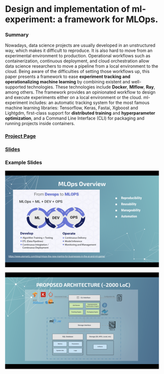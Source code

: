 # Design and implementation of ml-experiment: a framework for MLOps.

### Summary

Nowadays, data science projects are usually developed in an unstructured way, which makes it difficult to reproduce. It is also hard to move from an experimental environment to production.
Operational workflows such as containerization, continuous deployment, and cloud orchestration allow data science researchers to move a pipeline from a local environment to the cloud.
Being aware of the difficulties of setting those workflows up, this paper presents a framework to ease **experiment tracking and operationalizing machine learning** by combining existent and well-supported technologies. These technologies include **Docker**, **Mlflow**, **Ray**, among others.
The framework provides an opinionated workflow to design and execute experiments either on a local environment or the cloud. ml-experiment includes: an automatic tracking system for the most famous machine learning libraries: Tensorflow, Keras, Fastai, Xgboost and Lightgdm, first-class support for **distributed training** and **hyperparameter optimization**, and a Command Line Interface (CLI) for packaging and running projects inside containers.

### [Project Page](https://github.com/aguillenATC/ml-experiment)

### [Slides](https://docs.google.com/presentation/d/1tm2GW3SznarH9FoThwc1pUgiTu9HzpGwWbd0fVQalCQ/edit?usp=sharing)

### Example Slides

![](./ml_experiment_1.png)

![](./ml_experiment_2.png)
